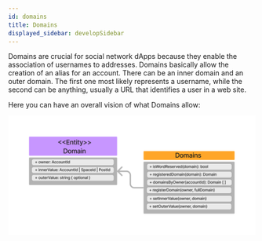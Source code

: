 ```yaml
---
id: domains
title: Domains
displayed_sidebar: developSidebar
---
```


Domains are crucial for social network dApps because they enable the association of usernames to addresses. Domains basically allow the creation of an alias for an account. There can be an inner domain and an outer domain. The first one most likely represents a username, while the second can be anything, usually a URL that identifies a user in a web site.

Here you can have an overall vision of what Domains allow:

![Domains-UML](../../../../static/img/uml-diagram/domains.png)
